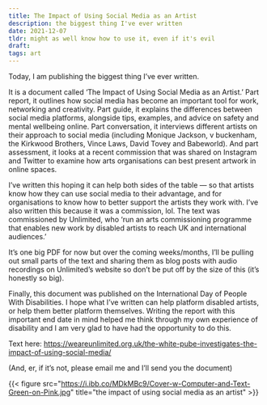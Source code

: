 ```yaml
---
title: The Impact of Using Social Media as an Artist
description: the biggest thing I've ever written
date: 2021-12-07
tldr: might as well know how to use it, even if it's evil
draft: 
tags: art
---
```


Today, I am publishing the biggest thing I’ve ever written.

It is a document called ‘The Impact of Using Social Media as an Artist.’ Part report, it outlines how social media has become an important tool for work, networking and creativity. Part guide, it explains the differences between social media platforms, alongside tips, examples, and advice on safety and mental wellbeing online. Part conversation, it interviews different artists on their approach to social media (including Monique Jackson, v buckenham, the Kirkwood Brothers, Vince Laws, David Tovey and Babeworld). And part assessment, it looks at a recent commission that was shared on Instagram and Twitter to examine how arts organisations can best present artwork in online spaces.

I’ve written this hoping it can help both sides of the table — so that artists know how they can use social media to their advantage, and for organisations to know how to better support the artists they work with. I’ve also written this because it was a commission, lol. The text was commissioned by Unlimited, who ‘run an arts commissioning programme that enables new work by disabled artists to reach UK and international audiences.’

It’s one big PDF for now but over the coming weeks/months, I’ll be pulling out small parts of the text and sharing them as blog posts with audio recordings on Unlimited’s website so don’t be put off by the size of this (it’s honestly so big). 

Finally, this document was published on the International Day of People With Disabilities. I hope what I’ve written can help platform disabled artists, or help them better platform themselves. Writing the report with this important end date in mind helped me think through my own experience of disability and I am very glad to have had the opportunity to do this. 

Text here: https://weareunlimited.org.uk/the-white-pube-investigates-the-impact-of-using-social-media/

(And, er, if it’s not, please email me and I’ll send you the document)

{{< figure src="https://i.ibb.co/MDkMBc9/Cover-w-Computer-and-Text-Green-on-Pink.jpg" title="the impact of using social media as an artist" >}}